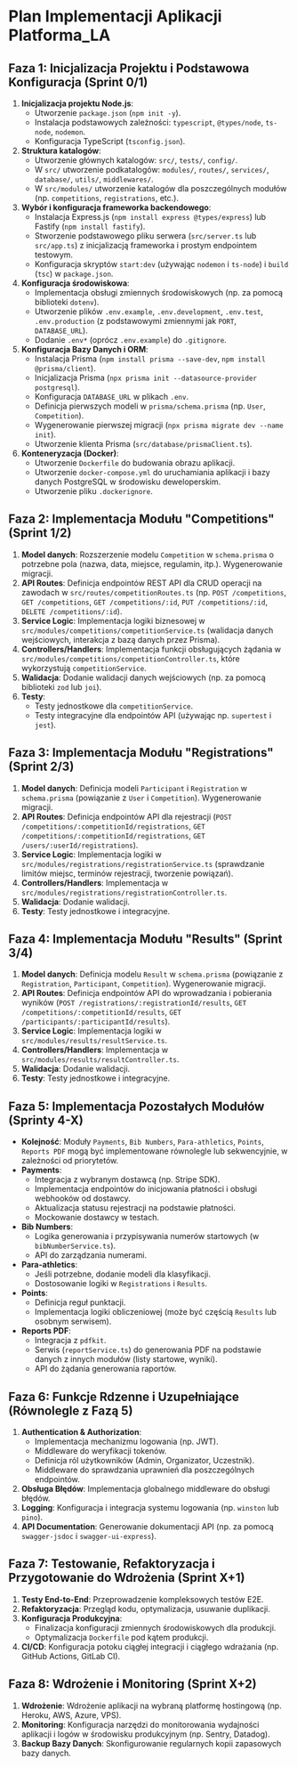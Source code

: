 # Plan Implementacji Aplikacji Platforma_LA

## Faza 1: Inicjalizacja Projektu i Podstawowa Konfiguracja (Sprint 0/1)

1.  **Inicjalizacja projektu Node.js**:
    *   Utworzenie `package.json` (`npm init -y`).
    *   Instalacja podstawowych zależności: `typescript`, `@types/node`, `ts-node`, `nodemon`.
    *   Konfiguracja TypeScript (`tsconfig.json`).
2.  **Struktura katalogów**:
    *   Utworzenie głównych katalogów: `src/`, `tests/`, `config/`.
    *   W `src/` utworzenie podkatalogów: `modules/`, `routes/`, `services/`, `database/`, `utils/`, `middlewares/`.
    *   W `src/modules/` utworzenie katalogów dla poszczególnych modułów (np. `competitions`, `registrations`, etc.).
3.  **Wybór i konfiguracja frameworka backendowego**:
    *   Instalacja Express.js (`npm install express @types/express`) lub Fastify (`npm install fastify`).
    *   Stworzenie podstawowego pliku serwera (`src/server.ts` lub `src/app.ts`) z inicjalizacją frameworka i prostym endpointem testowym.
    *   Konfiguracja skryptów `start:dev` (używając `nodemon` i `ts-node`) i `build` (`tsc`) w `package.json`.
4.  **Konfiguracja środowiskowa**:
    *   Implementacja obsługi zmiennych środowiskowych (np. za pomocą biblioteki `dotenv`).
    *   Utworzenie plików `.env.example`, `.env.development`, `.env.test`, `.env.production` (z podstawowymi zmiennymi jak `PORT`, `DATABASE_URL`).
    *   Dodanie `.env*` (oprócz `.env.example`) do `.gitignore`.
5.  **Konfiguracja Bazy Danych i ORM**:
    *   Instalacja Prisma (`npm install prisma --save-dev`, `npm install @prisma/client`).
    *   Inicjalizacja Prisma (`npx prisma init --datasource-provider postgresql`).
    *   Konfiguracja `DATABASE_URL` w plikach `.env`.
    *   Definicja pierwszych modeli w `prisma/schema.prisma` (np. `User`, `Competition`).
    *   Wygenerowanie pierwszej migracji (`npx prisma migrate dev --name init`).
    *   Utworzenie klienta Prisma (`src/database/prismaClient.ts`).
6.  **Konteneryzacja (Docker)**:
    *   Utworzenie `Dockerfile` do budowania obrazu aplikacji.
    *   Utworzenie `docker-compose.yml` do uruchamiania aplikacji i bazy danych PostgreSQL w środowisku deweloperskim.
    *   Utworzenie pliku `.dockerignore`.

## Faza 2: Implementacja Modułu "Competitions" (Sprint 1/2)

1.  **Model danych**: Rozszerzenie modelu `Competition` w `schema.prisma` o potrzebne pola (nazwa, data, miejsce, regulamin, itp.). Wygenerowanie migracji.
2.  **API Routes**: Definicja endpointów REST API dla CRUD operacji na zawodach w `src/routes/competitionRoutes.ts` (np. `POST /competitions`, `GET /competitions`, `GET /competitions/:id`, `PUT /competitions/:id`, `DELETE /competitions/:id`).
3.  **Service Logic**: Implementacja logiki biznesowej w `src/modules/competitions/competitionService.ts` (walidacja danych wejściowych, interakcja z bazą danych przez Prisma).
4.  **Controllers/Handlers**: Implementacja funkcji obsługujących żądania w `src/modules/competitions/competitionController.ts`, które wykorzystują `competitionService`.
5.  **Walidacja**: Dodanie walidacji danych wejściowych (np. za pomocą biblioteki `zod` lub `joi`).
6.  **Testy**:
    *   Testy jednostkowe dla `competitionService`.
    *   Testy integracyjne dla endpointów API (używając np. `supertest` i `jest`).

## Faza 3: Implementacja Modułu "Registrations" (Sprint 2/3)

1.  **Model danych**: Definicja modeli `Participant` i `Registration` w `schema.prisma` (powiązanie z `User` i `Competition`). Wygenerowanie migracji.
2.  **API Routes**: Definicja endpointów API dla rejestracji (`POST /competitions/:competitionId/registrations`, `GET /competitions/:competitionId/registrations`, `GET /users/:userId/registrations`).
3.  **Service Logic**: Implementacja logiki w `src/modules/registrations/registrationService.ts` (sprawdzanie limitów miejsc, terminów rejestracji, tworzenie powiązań).
4.  **Controllers/Handlers**: Implementacja w `src/modules/registrations/registrationController.ts`.
5.  **Walidacja**: Dodanie walidacji.
6.  **Testy**: Testy jednostkowe i integracyjne.

## Faza 4: Implementacja Modułu "Results" (Sprint 3/4)

1.  **Model danych**: Definicja modelu `Result` w `schema.prisma` (powiązanie z `Registration`, `Participant`, `Competition`). Wygenerowanie migracji.
2.  **API Routes**: Definicja endpointów API do wprowadzania i pobierania wyników (`POST /registrations/:registrationId/results`, `GET /competitions/:competitionId/results`, `GET /participants/:participantId/results`).
3.  **Service Logic**: Implementacja logiki w `src/modules/results/resultService.ts`.
4.  **Controllers/Handlers**: Implementacja w `src/modules/results/resultController.ts`.
5.  **Walidacja**: Dodanie walidacji.
6.  **Testy**: Testy jednostkowe i integracyjne.

## Faza 5: Implementacja Pozostałych Modułów (Sprinty 4-X)

*   **Kolejność**: Moduły `Payments`, `Bib Numbers`, `Para-athletics`, `Points`, `Reports PDF` mogą być implementowane równolegle lub sekwencyjnie, w zależności od priorytetów.
*   **Payments**:
    *   Integracja z wybranym dostawcą (np. Stripe SDK).
    *   Implementacja endpointów do inicjowania płatności i obsługi webhooków od dostawcy.
    *   Aktualizacja statusu rejestracji na podstawie płatności.
    *   Mockowanie dostawcy w testach.
*   **Bib Numbers**:
    *   Logika generowania i przypisywania numerów startowych (w `bibNumberService.ts`).
    *   API do zarządzania numerami.
*   **Para-athletics**:
    *   Jeśli potrzebne, dodanie modeli dla klasyfikacji.
    *   Dostosowanie logiki w `Registrations` i `Results`.
*   **Points**:
    *   Definicja reguł punktacji.
    *   Implementacja logiki obliczeniowej (może być częścią `Results` lub osobnym serwisem).
*   **Reports PDF**:
    *   Integracja z `pdfkit`.
    *   Serwis (`reportService.ts`) do generowania PDF na podstawie danych z innych modułów (listy startowe, wyniki).
    *   API do żądania generowania raportów.

## Faza 6: Funkcje Rdzenne i Uzupełniające (Równolegle z Fazą 5)

1.  **Authentication & Authorization**:
    *   Implementacja mechanizmu logowania (np. JWT).
    *   Middleware do weryfikacji tokenów.
    *   Definicja ról użytkowników (Admin, Organizator, Uczestnik).
    *   Middleware do sprawdzania uprawnień dla poszczególnych endpointów.
2.  **Obsługa Błędów**: Implementacja globalnego middleware do obsługi błędów.
3.  **Logging**: Konfiguracja i integracja systemu logowania (np. `winston` lub `pino`).
4.  **API Documentation**: Generowanie dokumentacji API (np. za pomocą `swagger-jsdoc` i `swagger-ui-express`).

## Faza 7: Testowanie, Refaktoryzacja i Przygotowanie do Wdrożenia (Sprint X+1)

1.  **Testy End-to-End**: Przeprowadzenie kompleksowych testów E2E.
2.  **Refaktoryzacja**: Przegląd kodu, optymalizacja, usuwanie duplikacji.
3.  **Konfiguracja Produkcyjna**:
    *   Finalizacja konfiguracji zmiennych środowiskowych dla produkcji.
    *   Optymalizacja `Dockerfile` pod kątem produkcji.
4.  **CI/CD**: Konfiguracja potoku ciągłej integracji i ciągłego wdrażania (np. GitHub Actions, GitLab CI).

## Faza 8: Wdrożenie i Monitoring (Sprint X+2)

1.  **Wdrożenie**: Wdrożenie aplikacji na wybraną platformę hostingową (np. Heroku, AWS, Azure, VPS).
2.  **Monitoring**: Konfiguracja narzędzi do monitorowania wydajności aplikacji i logów w środowisku produkcyjnym (np. Sentry, Datadog).
3.  **Backup Bazy Danych**: Skonfigurowanie regularnych kopii zapasowych bazy danych.
